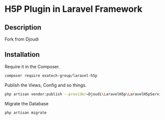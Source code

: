 

# H5P Plugin in Laravel Framework 

## Description
Fork from Djoudi

## Installation

Require it in the Composer.

```bash
composer require exatech-group/laravel-h5p
```

Publish the Views, Config and so things.

```bash
php artisan vendor:publish --provider=Djoudi\LaravelH5p\LaravelH5pServiceProvider
```

Migrate the Database

```bash
php artisan migrate
```

